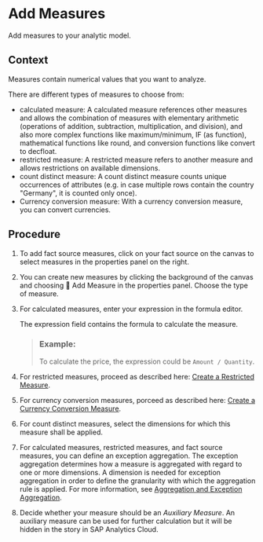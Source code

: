 <!-- loioe4cc3e8d37d9457bab52e42da00ded9f -->

<link rel="stylesheet" type="text/css" href="../css/sap-icons.css"/>

# Add Measures

Add measures to your analytic model.



## Context

Measures contain numerical values that you want to analyze.

There are different types of measures to choose from:

-   calculated measure: A calculated measure references other measures and allows the combination of measures with elementary arithmetic \(operations of addition, subtraction, multiplication, and division\), and also more complex functions like maximum/minimum, IF \(as function\), mathematical functions like round, and conversion functions like convert to decfloat.
-   restricted measure: A restricted measure refers to another measure and allows restrictions on available dimensions.
-   count distinct measure: A count distinct measure counts unique occurrences of attributes \(e.g. in case multiple rows contain the country "Germany", it is counted only once\).
-   Currency conversion measure: With a currency conversion measure, you can convert currencies.



## Procedure

1.  To add fact source measures, click on your fact source on the canvas to select measures in the properties panel on the right.

2.  You can create new measures by clicking the background of the canvas and choosing <span class="FPA-icons"></span> Add Measure in the properties panel. Choose the type of measure.

3.  For calculated measures, enter your expression in the formula editor.

    The expression field contains the formula to calculate the measure.

    > ### Example:  
    > To calculate the price, the expression could be `Amount / Quantity`.

4.  For restricted measures, proceed as described here: [Create a Restricted Measure](create-a-restricted-measure-bfb43dd.md).

5.  For currency conversion measures, porceed as described here: [Create a Currency Conversion Measure](create-a-currency-conversion-measure-ec00efb.md).

6.  For count distinct measures, select the dimensions for which this measure shall be applied.

7.  For calculated measures, restricted measures, and fact source measures, you can define an exception aggregation. The exception aggregation determines how a measure is aggregated with regard to one or more dimensions. A dimension is needed for exception aggregation in order to define the granularity with which the aggregation rule is applied. For more information, see [Aggregation and Exception Aggregation](aggregation-and-exception-aggregation-88ca394.md).

8.  Decide whether your measure should be an *Auxiliary Measure*. An auxiliary measure can be used for further calculation but it will be hidden in the story in SAP Analytics Cloud.


